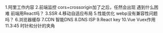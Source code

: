 1.阿里工作内容
2.前端监控
  cors+crossorigin加了之后，任然会出现
  遇到什么困难
  前端用React吗？
3.SSR
4.移动自适应布局
5.性能优化
  webp没有兼容性问题吗？
6.浏览器缓存
7.CDN
  智能DNS
8.DNS
  ISP
9.React key
10.Vue
   Vuex作用
11.3:45 时针和分针的夹角